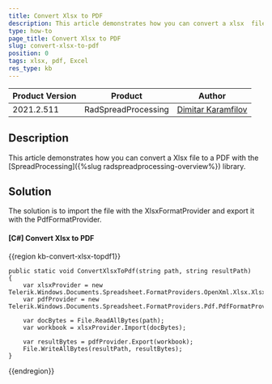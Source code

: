 ```yaml
---
title: Convert Xlsx to PDF
description: This article demonstrates how you can convert a xlsx  file to a PDF with the SpreadProcessing library.
type: how-to 
page_title: Convert Xlsx to PDF
slug: convert-xlsx-to-pdf
position: 0
tags: xlsx, pdf, Excel
res_type: kb
---
```


|Product Version|Product|Author|
|----|----|----|
|2021.2.511|RadSpreadProcessing|[Dimitar Karamfilov](https://www.telerik.com/blogs/author/dimitar-karamfilov)|

## Description

This article demonstrates how you can convert a Xlsx  file to a PDF with the [SpreadProcessing]({%slug radspreadprocessing-overview%}) library.

## Solution

The solution is to import the file with the XlsxFormatProvider and export it with the PdfFormatProvider. 

#### [C#] Convert Xlsx to PDF

{{region kb-convert-xlsx-topdf1}}

    public static void ConvertXlsxToPdf(string path, string resultPath)
    {
        var xlsxProvider = new Telerik.Windows.Documents.Spreadsheet.FormatProviders.OpenXml.Xlsx.XlsxFormatProvider();
        var pdfProvider = new Telerik.Windows.Documents.Spreadsheet.FormatProviders.Pdf.PdfFormatProvider();
    
        var docBytes = File.ReadAllBytes(path);
        var workbook = xlsxProvider.Import(docBytes);
    
        var resultBytes = pdfProvider.Export(workbook);
        File.WriteAllBytes(resultPath, resultBytes);
    }

{{endregion}}

